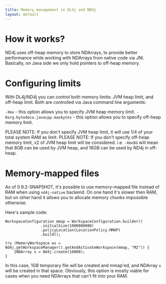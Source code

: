 ```yaml
---
title: Memory management in DL4j and ND4j
layout: default
---
```


# How it works?

ND4j uses off-heap memory to store NDArrays, to provide better performance while working with NDArrays from native code via JNI.
Basically, on Java side we only hold pointers to off-heap memory.

# Configuring limits

With DL4j/ND4j you can control both memory limits: JVM heap limit, and off-heap limit. Both are controlled via Java command line arguments:

`-Xmx` - this option allows you to specify JVM heap memory limit.
`-Dorg.bytedeco.javacpp.maxbytes`  - this option allows you to specify off-heap memory limit.


PLEASE NOTE: If you don't specify JVM heap limit, it will use 1/4 of your total system RAM as limit.
PLEASE NOTE: If you don't specify off-heap memory limit, x2 of JVM heap limit will be considered. i.e. `-Xmx8G` will mean that 8GB can be used by JVM heap, and 16GB can be used by ND4j in off-heap.

# Memory-mapped files

As of 0.9.2-SNAPSHOT, it's possible to use memory-mapped file instead of RAM when using `nd4j-native` backend. On one hand it's slower then RAM, but on other hand it allows you to allocate memory chunks impossible otherwise.

Here's sample code:

```
WorkspaceConfiguration mmap = WorkspaceConfiguration.builder()
                .initialSize(1000000000)
                .policyLocation(LocationPolicy.MMAP)
                .build();
                
try (MemoryWorkspace ws = Nd4j.getWorkspaceManager().getAndActivateWorkspace(mmap, "M2")) {
    INDArray x = Nd4j.create(10000);
}
``` 
In this case, 1GB temporary file will be created and mmap'ed, and NDArray `x` will be created in that space.
Obviously, this option is mostly viable for cases when you need NDArrays that can't fit into your RAM.
